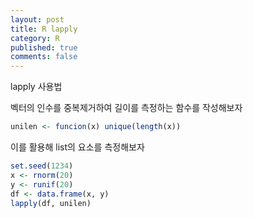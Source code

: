 ```yaml
---
layout: post
title: R lapply
category: R
published: true
comments: false
---
```


lapply 사용법

벡터의 인수를 중복제거하여 길이를 측정하는 함수를 작성해보자
```r
unilen <- funcion(x) unique(length(x))
```

이를 활용해 list의 요소를 측정해보자
```r
set.seed(1234)
x <- rnorm(20)
y <- runif(20)
df <- data.frame(x, y)
lapply(df, unilen)
```
